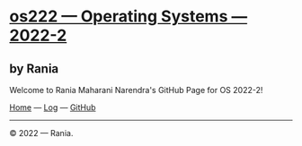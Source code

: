 # [os222 — Operating Systems — 2022-2](https://raniaarn.github.io/os222/)
## by Rania
Welcome to Rania Maharani Narendra's GitHub Page for OS 2022-2!

[Home](https://raniaarn.github.io/os222/) — [Log](https://raniaarn.github.io/os222/TXT/mylog.txt) — [GitHub](https://github.com/Raniaarn/)

---

© 2022 — Rania.

